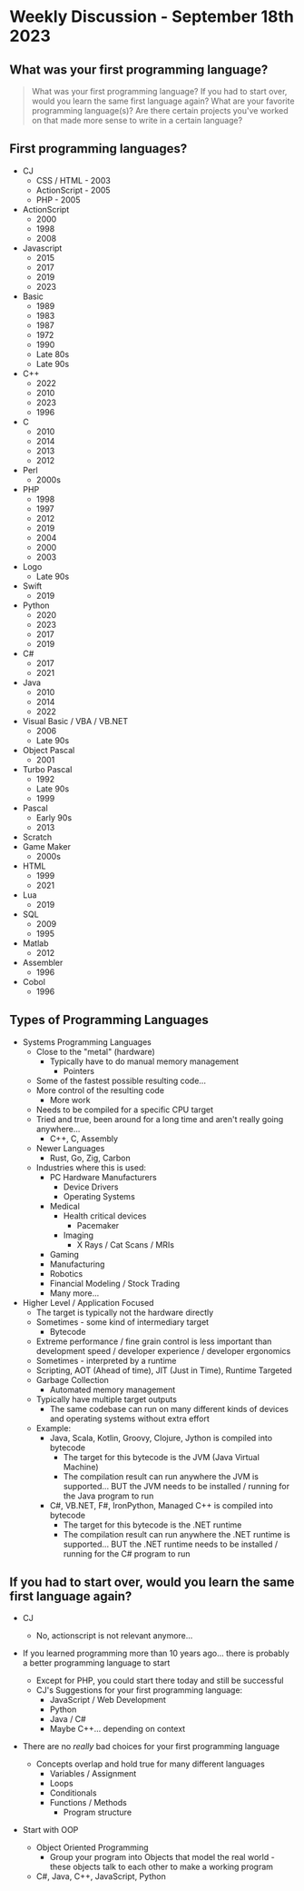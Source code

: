 # Weekly Discussion - September 18th 2023

## What was your first programming language?

> What was your first programming language? If you had to start over, would you learn the same first language again? What are your favorite programming language(s)? Are there certain projects you've worked on that made more sense to write in a certain language?

## First programming languages?

* CJ
  * CSS / HTML - 2003
  * ActionScript - 2005
  * PHP - 2005
* ActionScript
  * 2000
  * 1998
  * 2008
* Javascript
  * 2015
  * 2017
  * 2019
  * 2023
* Basic
  * 1989
  * 1983
  * 1987
  * 1972
  * 1990
  * Late 80s
  * Late 90s
* C++
  * 2022
  * 2010
  * 2023
  * 1996
* C
  * 2010
  * 2014
  * 2013
  * 2012
* Perl
  * 2000s
* PHP
  * 1998
  * 1997
  * 2012
  * 2019
  * 2004
  * 2000
  * 2003
* Logo
  * Late 90s
* Swift
  * 2019
* Python
  * 2020
  * 2023
  * 2017
  * 2019
* C#
  * 2017
  * 2021
* Java
  * 2010
  * 2014
  * 2022
* Visual Basic / VBA / VB.NET
  * 2006
  * Late 90s
* Object Pascal
  * 2001
* Turbo Pascal
  * 1992
  * Late 90s
  * 1999
* Pascal
  * Early 90s
  * 2013
* Scratch
* Game Maker
  * 2000s
* HTML
  * 1999
  * 2021
* Lua
  * 2019
* SQL
  * 2009
  * 1995
* Matlab
  * 2012
* Assembler
  * 1996
* Cobol
  * 1996

## Types of Programming Languages

* Systems Programming Languages
  * Close to the "metal" (hardware)
    * Typically have to do manual memory management
      * Pointers
  * Some of the fastest possible resulting code...
  * More control of the resulting code
    * More work
  * Needs to be compiled for a specific CPU target
  * Tried and true, been around for a long time and aren't really going anywhere...
    * C++, C, Assembly
  * Newer Languages
    * Rust, Go, Zig, Carbon
  * Industries where this is used:
    * PC Hardware Manufacturers
      * Device Drivers
      * Operating Systems
    * Medical
      * Health critical devices
        * Pacemaker
      * Imaging
        * X Rays / Cat Scans / MRIs
    * Gaming
    * Manufacturing
    * Robotics
    * Financial Modeling / Stock Trading
    * Many more...
* Higher Level / Application Focused
  * The target is typically not the hardware directly
  * Sometimes - some kind of intermediary target
    * Bytecode
  * Extreme performance / fine grain control is less important than development speed / developer experience / developer ergonomics
  * Sometimes - interpreted by a runtime
  * Scripting, AOT (Ahead of time), JIT (Just in Time), Runtime Targeted
  * Garbage Collection
    * Automated memory management
  * Typically have multiple target outputs
    * The same codebase can run on many different kinds of devices and operating systems without extra effort
  * Example:
    * Java, Scala, Kotlin, Groovy, Clojure, Jython is compiled into bytecode
      * The target for this bytecode is the JVM (Java Virtual Machine)
      * The compilation result can run anywhere the JVM is supported... BUT the JVM needs to be installed / running for the Java program to run
    * C#, VB.NET, F#, IronPython, Managed C++ is compiled into bytecode
      * The target for this bytecode is the .NET runtime
      * The compilation result can run anywhere the .NET runtime is supported... BUT the .NET runtime needs to be installed / running for the C# program to run
  
## If you had to start over, would you learn the same first language again?

* CJ
  * No, actionscript is not relevant anymore...
* If you learned programming more than 10 years ago... there is probably a better programming language to start
  * Except for PHP, you could start there today and still be successful
  * CJ's Suggestions for your first programming language:
    * JavaScript / Web Development
    * Python
    * Java / C#
    * Maybe C++... depending on context

* There are no _really_ bad choices for your first programming language
  * Concepts overlap and hold true for many different languages 
    * Variables / Assignment
    * Loops
    * Conditionals
    * Functions / Methods
      * Program structure

* Start with OOP
  * Object Oriented Programming
    * Group your program into Objects that model the real world - these objects talk to each other to make a working program
  * C#, Java, C++, JavaScript, Python